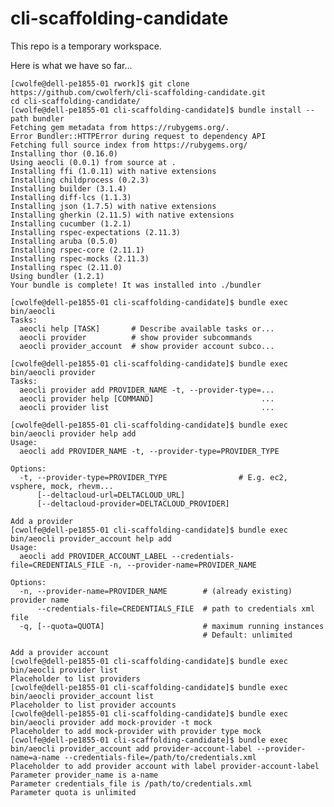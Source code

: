 cli-scaffolding-candidate
=========================
This repo is a temporary workspace.

Here is what we have so far...

    [cwolfe@dell-pe1855-01 rwork]$ git clone https://github.com/cwolferh/cli-scaffolding-candidate.git
    cd cli-scaffolding-candidate/
    [cwolfe@dell-pe1855-01 cli-scaffolding-candidate]$ bundle install --path bundler
    Fetching gem metadata from https://rubygems.org/.
    Error Bundler::HTTPError during request to dependency API
    Fetching full source index from https://rubygems.org/
    Installing thor (0.16.0) 
    Using aeocli (0.0.1) from source at . 
    Installing ffi (1.0.11) with native extensions 
    Installing childprocess (0.2.3) 
    Installing builder (3.1.4) 
    Installing diff-lcs (1.1.3) 
    Installing json (1.7.5) with native extensions 
    Installing gherkin (2.11.5) with native extensions 
    Installing cucumber (1.2.1) 
    Installing rspec-expectations (2.11.3) 
    Installing aruba (0.5.0) 
    Installing rspec-core (2.11.1) 
    Installing rspec-mocks (2.11.3) 
    Installing rspec (2.11.0) 
    Using bundler (1.2.1) 
    Your bundle is complete! It was installed into ./bundler
    
    [cwolfe@dell-pe1855-01 cli-scaffolding-candidate]$ bundle exec bin/aeocli
    Tasks:
      aeocli help [TASK]       # Describe available tasks or...
      aeocli provider          # show provider subcommands
      aeocli provider_account  # show provider account subco...
    
    [cwolfe@dell-pe1855-01 cli-scaffolding-candidate]$ bundle exec bin/aeocli provider
    Tasks:
      aeocli provider add PROVIDER_NAME -t, --provider-type=...
      aeocli provider help [COMMAND]                        ...
      aeocli provider list                                  ...
    
    [cwolfe@dell-pe1855-01 cli-scaffolding-candidate]$ bundle exec bin/aeocli provider help add
    Usage:
      aeocli add PROVIDER_NAME -t, --provider-type=PROVIDER_TYPE
    
    Options:
      -t, --provider-type=PROVIDER_TYPE                # E.g. ec2, vsphere, mock, rhevm...
          [--deltacloud-url=DELTACLOUD_URL]            
          [--deltacloud-provider=DELTACLOUD_PROVIDER]  
    
    Add a provider
    [cwolfe@dell-pe1855-01 cli-scaffolding-candidate]$ bundle exec bin/aeocli provider_account help add
    Usage:
      aeocli add PROVIDER_ACCOUNT_LABEL --credentials-file=CREDENTIALS_FILE -n, --provider-name=PROVIDER_NAME
    
    Options:
      -n, --provider-name=PROVIDER_NAME        # (already existing) provider name
          --credentials-file=CREDENTIALS_FILE  # path to credentials xml file
      -q, [--quota=QUOTA]                      # maximum running instances
                                               # Default: unlimited
    
    Add a provider account
    [cwolfe@dell-pe1855-01 cli-scaffolding-candidate]$ bundle exec bin/aeocli provider list
    Placeholder to list providers
    [cwolfe@dell-pe1855-01 cli-scaffolding-candidate]$ bundle exec bin/aeocli provider_account list
    Placeholder to list provider accounts
    [cwolfe@dell-pe1855-01 cli-scaffolding-candidate]$ bundle exec bin/aeocli provider add mock-provider -t mock
    Placeholder to add mock-provider with provider type mock
    [cwolfe@dell-pe1855-01 cli-scaffolding-candidate]$ bundle exec bin/aeocli provider_account add provider-account-label --provider-name=a-name --credentials-file=/path/to/credentials.xml
    Placeholder to add provider account with label provider-account-label
    Parameter provider_name is a-name
    Parameter credentials_file is /path/to/credentials.xml
    Parameter quota is unlimited
